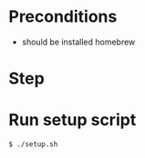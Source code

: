 # Preconditions

- should be installed homebrew

# Step

# Run setup script

```shell
$ ./setup.sh
```